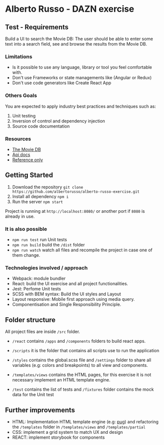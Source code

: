 # Alberto Russo - DAZN exercise

## Test - Requirements

Build a UI to search the Movie DB: The user should be able to enter some text into a search field, see and browse the results from the Movie DB.

### Limitations

* Is it possible to use any language, library or tool you feel comfortable with.
* Don't use Frameworks or state managements like (Angular or Redux)
* Don't use code generators like Create React App

### Others Goals

You are expected to apply industry best practices and techniques such as:
1. Unit testing
2. Inversion of control and dependency injection
3. Source code documentation

### Resources

* [The Movie DB](https://themoviedb.org/)
* [Api docs](http://docs.themoviedb.apiary.io/)
* [Reference only](https://github.com/cavestri/themoviedb-javascript-library/)

## Getting Started

1. Download the repository ```git clone https://github.com/albertorusso/alberto-russo-exercise.git```
2. Install all dependency ```npm i```
3. Run the server ```npm start```

Project is running at ```http://localhost:8080/``` or another port if ```8080``` is already in use.

### It is also possible
* ```npm run test``` run Unit tests
* ```npm run build``` build the ```/dist``` folder
* ```npm run watch``` watch all files and recompile the project in case one of them change.

### Technologies involved / approach

* Webpack: module bundler
* React: build the UI exercise and all project functionalities.
* Jest: Perfome Unit tests
* SCSS with BEM syntax: Build the UI styles and Layout
* Layout responsive: Mobile first approach using media query.
* Componentisation and Single Responsibility Principle.

## Folder structure

All project files are inside ```/src``` folder.

- ```/react``` contains ```/apps``` and ```/components``` folders to build react apps.

- ```/scripts``` it is the folder that contains all scripts use to run the application

- ```/styles``` contains the global.scss file and ```/settings``` folder to share all variables (e.g: colors and breakpoints) to all view and components.

- ```/templates/views``` contains the HTML pages, for this exercise it is not necessary implement an HTML template engine.

- ```/test``` contains the list of tests and ```/fixtures``` folder contains the mock data for the Unit test

## Further improvements
 - HTML: Implementation HTML template engine (e.g: [pug](https://www.npmjs.com/package/pug)) and refactoring the ```/templates``` folder in ```/templates/views``` and ```/templates/partial```
 - CSS: implement a grid system to match UX and design
 - REACT: implement storybook for components
